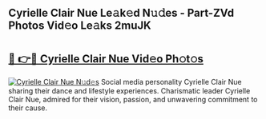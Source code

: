 ## Cyrielle Clair Nue Le𝚊k𝚎d N𝚞𝚍es - Part-ZVd Photos Vid𝚎o Le𝚊ks 2muJK

# <h2><a href="http://fb67y6.evod.top/?m=Cyrielle+Clair+Nue">🔗 👉🔴 Cyrielle Clair Nue Vid𝚎o Ph𝚘t𝚘s</a></h2>

[![Cyrielle Clair Nue N𝚞d𝚎s](https://i.imgur.com/8V9OHl7.gif)](http://fb67y6.evod.top/?m=Cyrielle+Clair+Nue)
Social media personality Cyrielle Clair Nue sharing their dance and lifestyle experiences. Charismatic leader Cyrielle Clair Nue, admired for their vision, passion, and unwavering commitment to their cause. 
